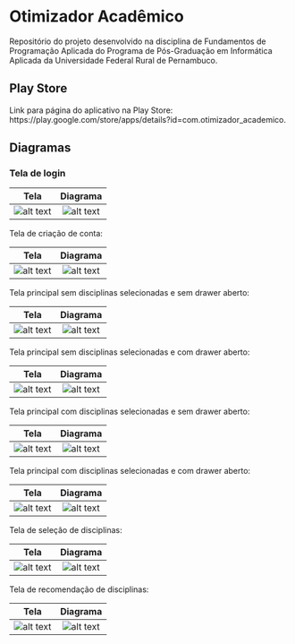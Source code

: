 # Otimizador Acadêmico
Repositório do projeto desenvolvido na disciplina de Fundamentos de Programação Aplicada do Programa de Pós-Graduação em Informática Aplicada da Universidade Federal Rural de Pernambuco.

<h2>Play Store</h2>
Link para página do aplicativo na Play Store: https://play.google.com/store/apps/details?id=com.otimizador_academico.

<h2>Diagramas</h2>

<h3>Tela de login</h3>

Tela             |  Diagrama
:-------------------------:|:-------------------------:
![alt text](https://raw.githubusercontent.com/EbonyMarques/FPA/main/rep/1.jpg)  |  ![alt text](https://raw.githubusercontent.com/EbonyMarques/FPA/main/rep/login%20screen.png)

Tela de criação de conta:<br>

Tela             |  Diagrama
:-------------------------:|:-------------------------:
![alt text](https://raw.githubusercontent.com/EbonyMarques/FPA/main/rep/2.jpg)  |  ![alt text](https://raw.githubusercontent.com/EbonyMarques/FPA/main/rep/create%20account%20screen.png)

Tela principal sem disciplinas selecionadas e sem drawer aberto:<br>

Tela             |  Diagrama
:-------------------------:|:-------------------------:
![alt text](https://raw.githubusercontent.com/EbonyMarques/FPA/main/rep/3.jpg)  |  ![alt text](https://raw.githubusercontent.com/EbonyMarques/FPA/main/rep/Home%20Page%20vazia%20sem%20drawer.png)

Tela principal sem disciplinas selecionadas e com drawer aberto:<br>

Tela             |  Diagrama
:-------------------------:|:-------------------------:
![alt text](https://raw.githubusercontent.com/EbonyMarques/FPA/main/rep/4.jpg)  |  ![alt text](https://raw.githubusercontent.com/EbonyMarques/FPA/main/rep/home%20page%20screen%20vazia.png)

Tela principal com disciplinas selecionadas e sem drawer aberto:<br>

Tela             |  Diagrama
:-------------------------:|:-------------------------:
![alt text](https://raw.githubusercontent.com/EbonyMarques/FPA/main/rep/5.jpg)  |  ![alt text](https://raw.githubusercontent.com/EbonyMarques/FPA/main/rep/home%20screen%20sem%20drawer.png)

Tela principal com disciplinas selecionadas e com drawer aberto:<br>

Tela             |  Diagrama
:-------------------------:|:-------------------------:
![alt text](https://raw.githubusercontent.com/EbonyMarques/FPA/main/rep/6.jpg)  |  ![alt text](https://raw.githubusercontent.com/EbonyMarques/FPA/main/rep/home%20screen%20com%20drawer.png)

Tela de seleção de disciplinas:<br>

Tela             |  Diagrama
:-------------------------:|:-------------------------:
![alt text](https://raw.githubusercontent.com/EbonyMarques/FPA/main/rep/7.jpg)  |  ![alt text](https://raw.githubusercontent.com/EbonyMarques/FPA/main/rep/select%20classes%20screen.png)

Tela de recomendação de disciplinas:<br>

Tela             |  Diagrama
:-------------------------:|:-------------------------:
![alt text](https://raw.githubusercontent.com/EbonyMarques/FPA/main/rep/8.jpg)  |  ![alt text](https://raw.githubusercontent.com/EbonyMarques/FPA/main/rep/recommended%20classes%20screen.png)
